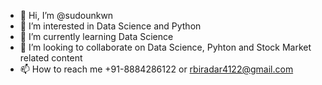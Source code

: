 - 👋 Hi, I’m @sudounkwn
- 👀 I’m interested in Data Science and Python
- 🌱 I’m currently learning Data Science
- 💞️ I’m looking to collaborate on Data Science, Pyhton and Stock Market related content
- 📫 How to reach me +91-8884286122 or rbiradar4122@gmail.com

<!---
sudounkwn/sudounkwn is a ✨ special ✨ repository because its `README.md` (this file) appears on your GitHub profile.
You can click the Preview link to take a look at your changes.
--->
